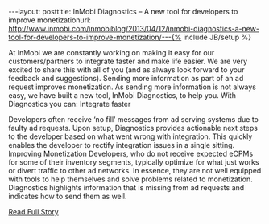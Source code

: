 ---layout: posttitle: InMobi Diagnostics – A new tool for developers to improve monetizationurl: http://www.inmobi.com/inmobiblog/2013/04/12/inmobi-diagnostics-a-new-tool-for-developers-to-improve-monetization/---{% include JB/setup %}<p>  At InMobi we are constantly working on making it easy for our customers/partners to integrate faster and make life easier.  We are very excited to share this with all of you (and as always look forward to your feedback and suggestions).  Sending more information as part of an ad request improves monetization.  As sending more information is not always easy, we have built a new tool, InMobi Diagnostics, to help you.  With Diagnostics you can: 
 Integrate faster
 
 Developers often receive ‘no fill’ messages from ad serving systems due to faulty ad requests.  Upon setup, Diagnostics provides actionable next steps to the developer based on what went wrong with integration.  This quickly enables the developer to rectify integration issues in a single sitting.  Improving Monetization
 Developers, who do not receive expected eCPMs for some of their inventory segments, typically optimize for what just works or divert traffic to other ad networks.  In essence, they are not well equipped with tools to help themselves and solve problems related to monetization.  Diagnostics highlights information that is missing from ad requests and indicates how to send them as well.<br /><p><a href="http://www.inmobi.com/inmobiblog/2013/04/12/inmobi-diagnostics-a-new-tool-for-developers-to-improve-monetization/">Read Full Story</a></p>